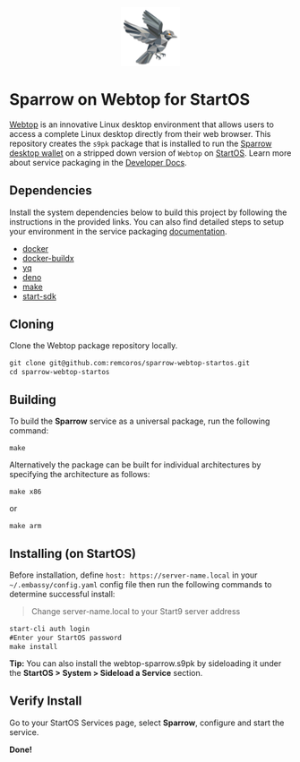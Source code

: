 <p align="center">
  <img src="icon.png" alt="Project Logo" width="21%">
</p>

# Sparrow on Webtop for StartOS

[Webtop](https://docs.linuxserver.io/images/docker-webtop/) is an innovative Linux desktop environment that allows users to access a complete Linux desktop directly from their web browser. This repository creates the `s9pk` package that is installed to run the [Sparrow desktop wallet](https://sparrowwallet.com/) on a stripped down version of `Webtop` on [StartOS](https://github.com/Start9Labs/start-os/). Learn more about service packaging in the [Developer Docs](https://start9.com/latest/developer-docs/).

## Dependencies

Install the system dependencies below to build this project by following the instructions in the provided links. You can also find detailed steps to setup your environment in the service packaging [documentation](https://docs.start9.com/latest/developer-docs/packaging#development-environment).

- [docker](https://docs.docker.com/get-docker)
- [docker-buildx](https://docs.docker.com/buildx/working-with-buildx/)
- [yq](https://mikefarah.gitbook.io/yq)
- [deno](https://deno.land/)
- [make](https://www.gnu.org/software/make/)
- [start-sdk](https://github.com/Start9Labs/start-os/tree/sdk)

## Cloning

Clone the Webtop package repository locally.

```
git clone git@github.com:remcoros/sparrow-webtop-startos.git
cd sparrow-webtop-startos
```

## Building

To build the **Sparrow** service as a universal package, run the following command:

```
make
```

Alternatively the package can be built for individual architectures by specifying the architecture as follows:

```
make x86
```

or

```
make arm
```

## Installing (on StartOS)

Before installation, define `host: https://server-name.local` in your `~/.embassy/config.yaml` config file then run the following commands to determine successful install:

> Change server-name.local to your Start9 server address

```
start-cli auth login
#Enter your StartOS password
make install
```

**Tip:** You can also install the webtop-sparrow.s9pk by sideloading it under the **StartOS > System > Sideload a Service** section.

## Verify Install

Go to your StartOS Services page, select **Sparrow**, configure and start the service.

**Done!**
